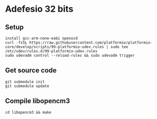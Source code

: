 # Adefesio 32 bits

## Setup

    install gcc-arm-none-eabi openocd
    curl -fsSL https://raw.githubusercontent.com/platformio/platformio-core/develop/scripts/99-platformio-udev.rules | sudo tee /etc/udev/rules.d/99-platformio-udev.rules
    sudo udevadm control --reload-rules && sudo udevadm trigger

## Get source code

    git submodule init
    git submodule update

## Compile libopencm3

    cd libopencm3 && make






